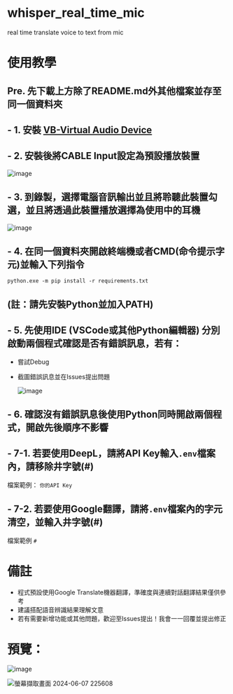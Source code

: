 # whisper_real_time_mic
real time translate voice to text from mic 


# 使用教學

## **Pre. 先下載上方除了README.md外其他檔案並存至同一個資料夾**
## - 1. 安裝 [VB-Virtual Audio Device](https://vb-audio.com/Cable/)
## - 2. 安裝後將CABLE Input設定為預設播放裝置

![image](https://github.com/nKiux/live-JP-CH-translator/assets/46084374/820300ed-2ee2-4ba3-a0ca-e91c96685375)

## - 3. 到錄製，選擇電腦音訊輸出並且將聆聽此裝置勾選，並且將透過此裝置播放選擇為使用中的耳機

![image](https://github.com/nKiux/live-JP-CH-translator/assets/46084374/9908bc11-15ce-43d0-92e1-44c234c383d1)


## - 4. 在同一個資料夾開啟終端機或者CMD(命令提示字元)並輸入下列指令
`python.exe -m pip install -r requirements.txt`

## __**(註：請先安裝Python並加入PATH)**__

## - 5. 先使用IDE (VSCode或其他Python編輯器) 分別啟動兩個程式確認是否有錯誤訊息，若有：
  - 嘗試Debug
  - 截圖錯誤訊息並在Issues提出問題

    ![image](https://github.com/nKiux/live-JP-CH-translator/assets/46084374/e00764b0-028f-41f3-a77a-355848e849e4)

## - 6. 確認沒有錯誤訊息後使用Python同時開啟兩個程式，開啟先後順序不影響

## - 7-1. 若要使用DeepL，請將API Key輸入`.env`檔案內，請移除井字號(#)
檔案範例：
`你的API Key`
## - 7-2. 若要使用Google翻譯，請將`.env`檔案內的字元清空，並輸入井字號(#)
檔案範例
`#`

# 備註
- 程式預設使用Google Translate機器翻譯，準確度與連續對話翻譯結果僅供參考
- 建議搭配語音辨識結果理解文意
- 若有需要新增功能或其他問題，歡迎至Issues提出！我會一一回覆並提出修正

# 預覽：
![image](https://github.com/nKiux/live-JP-CH-translator/assets/46084374/a3c1f232-1cb0-4b6d-aef8-4f1cd3178552)


![螢幕擷取畫面 2024-06-07 225608](https://github.com/nKiux/live-JP-CH-translator/assets/46084374/eebfea6d-9c85-4fa5-9ea4-4556329a09c2)


